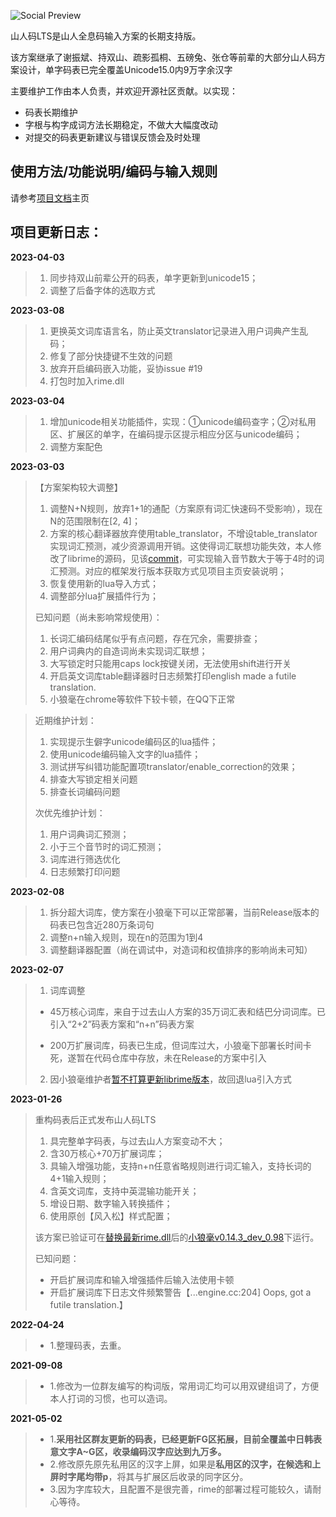 ![Social Preview](https://user-images.githubusercontent.com/54578647/217300073-75a2cd02-756e-45ad-a272-5e32178a51dc.png)

山人码LTS是山人全息码输入方案的长期支持版。

该方案继承了谢振斌、持双山、疏影孤桐、五磅兔、张仓等前辈的大部分山人码方案设计，单字码表已完全覆盖Unicode15.0内9万字余汉字

主要维护工作由本人负责，并欢迎开源社区贡献。以实现：

- 码表长期维护
- 字根与构字成词方法长期稳定，不做大大幅度改动
- 对提交的码表更新建议与错误反馈会及时处理

## 使用方法/功能说明/编码与输入规则

请参考[项目文档](https://siuze.github.io/ShanRenMaLTS/)主页


## 项目更新日志：

**2023-04-03**
> 1. 同步持双山前辈公开的码表，单字更新到unicode15；
> 2. 调整了后备字体的选取方式

**2023-03-08**
> 1. 更换英文词库语言名，防止英文translator记录进入用户词典产生乱码；
> 2. 修复了部分快捷键不生效的问题
> 3. 放弃开启编码嵌入功能，妥协issue #19
> 4. 打包时加入rime.dll

**2023-03-04**
> 1. 增加unicode相关功能插件，实现：①unicode编码查字；②对私用区、扩展区的单字，在编码提示区提示相应分区与unicode编码；
> 2. 调整方案配色

**2023-03-03**
> 【方案架构较大调整】
> 
> 1. 调整N+N规则，放弃1+1的通配（方案原有词汇快速码不受影响），现在N的范围限制在[2, 4]；
> 2. 方案的核心翻译器放弃使用table_translator，不增设table_translator实现词汇预测，减少资源调用开销。这使得词汇联想功能失效，本人修改了librime的源码，见该[commit](https://github.com/rime/librime/issues/568#issuecomment-1452135770)，可实现输入音节数大于等于4时的词汇预测。对应的框架发行版本获取方式见项目主页安装说明；
> 3. 恢复使用新的lua导入方式；
> 4. 调整部分lua扩展插件行为；
> 
> 
> 已知问题（尚未影响常规使用）：
> 1. 长词汇编码结尾似乎有点问题，存在冗余，需要排查；
> 2. 用户词典内的自造词尚未实现词汇联想；
> 3. 大写锁定时只能用caps lock按键关闭，无法使用shift进行开关
> 4. 开启英文词库table翻译器时日志频繁打印english made a futile translation.
> 5. 小狼毫在chrome等软件下较卡顿，在QQ下正常

> 
> 近期维护计划：
> 1. 实现提示生僻字unicode编码区的lua插件；
> 2. 使用unicode编码输入文字的lua插件；
> 3. 测试拼写纠错功能配置项translator/enable_correction的效果；
> 4. 排查大写锁定相关问题
> 5. 排查长词编码问题
> 
> 次优先维护计划：
> 1. 用户词典词汇预测；
> 2. 小于三个音节时的词汇预测；
> 3. 词库进行筛选优化
> 4. 日志频繁打印问题

**2023-02-08**
> 1. 拆分超大词库，使方案在小狼毫下可以正常部署，当前Release版本的码表已包含近280万条词句
> 2. 调整n+n输入规则，现在n的范围为1到4
> 3. 调整翻译器配置（尚在调试中，对造词和权值排序的影响尚未可知） 

**2023-02-07**

>1. 词库调整
>
>  -  45万核心词库，来自于过去山人方案的35万词汇表和结巴分词词库。已引入“2+2”码表方案和“n+n”码表方案
>
>  -  200万扩展词库，码表已生成，但词库过大，小狼毫下部署长时间卡死，遂暂在代码仓库中存放，未在Release的方案中引入
>
>2. 因小狼毫维护者[暂不打算更新librime版本](https://github.com/rime/weasel/issues/821)，故回退lua引入方式

**2023-01-26**

>重构码表后正式发布山人码LTS
>
> 1. 具完整单字码表，与过去山人方案变动不大；
> 2. 含30万核心+70万扩展词库；
> 3. 具输入增强功能，支持n+n任意省略规则进行词汇输入，支持长词的4+1输入规则；
> 4. 含英文词库，支持中英混输功能开关；
> 5. 增设日期、数字输入转换插件；
> 6. 使用原创【风入松】样式配置；
>
>该方案已验证可在[替换最新rime.dll](https://github.com/rime/weasel/issues/821)后的[小狼毫v0.14.3_dev_0.98](https://github.com/fxliang/weasel/releases/tag/0.14.3_dev_0.98)下运行。
>
>已知问题：
>
> - 开启扩展词库和输入增强插件后输入法使用卡顿
> - 开启扩展词库下日志文件频繁警告【...engine.cc:204] Oops, got a futile translation.】

**2022-04-24**
> - 1.整理码表，去重。

**2021-09-08**
> - 1.修改为一位群友编写的构词版，常用词汇均可以用双键组词了，方便本人打词的习惯，也可以造词。

**2021-05-02**
> - 1.**采用社区群友更新的码表，已经更新FG区拓展，目前全覆盖中日韩表意文字A~G区，收录编码汉字应达到九万多。**
> - 2.修改原先原先私用区的汉字上屏，如果是**私用区的汉字，在候选和上屏时字尾均带p**，将其与扩展区后收录的同字区分。
> - 3.因为字库较大，且配置不是很完善，rime的部署过程可能较久，请耐心等待。
